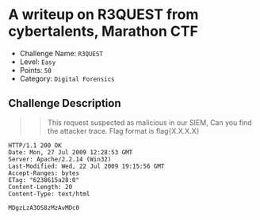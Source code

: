# A writeup on R3QUEST from cybertalents, Marathon CTF

- Challenge Name: `R3QUEST`
- Level: `Easy`
- Points: `50`
- Category: `Digital Forensics`

## Challenge Description
>> This request suspected as malicious in our SIEM, Can you find the attacker trace.
>>   Flag format is flag{X.X.X.X}

```
HTTP/1.1 200 OK
Date: Mon, 27 Jul 2009 12:28:53 GMT
Server: Apache/2.2.14 (Win32)
Last-Modified: Wed, 22 Jul 2009 19:15:56 GMT
Accept-Ranges: bytes
ETag: "6238615a28:0"
Content-Length: 20
Content-Type: text/html

MDgzLzA3OS8zMzAvMDc0
```


